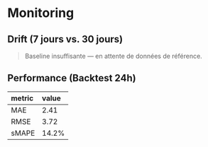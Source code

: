 # Monitoring

## Drift (7 jours vs. 30 jours)

> Baseline insuffisante — en attente de données de référence.

## Performance (Backtest 24h)

| metric   | value   |
|:---------|:--------|
| MAE      | 2.41    |
| RMSE     | 3.72    |
| sMAPE    | 14.2%   |
